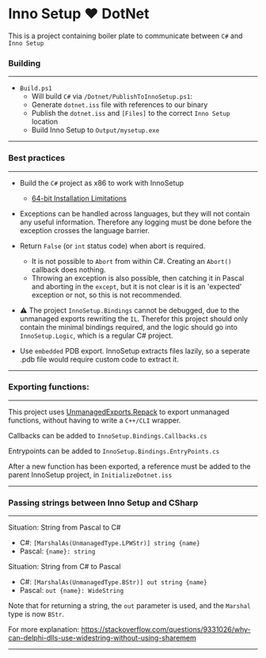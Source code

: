 # Inno Setup ❤️ DotNet

This is a project containing boiler plate to communicate between `C#` and `Inno Setup`

### Building
---
- `Build.ps1`
  - Will build `C#` via `/Dotnet/PublishToInnoSetup.ps1`:
  - Generate `dotnet.iss` file with references to our binary
  - Publish the `dotnet.iss` and `[Files]` to the correct `Inno Setup` location
  - Build Inno Setup to `Output/mysetup.exe`

---
### Best practices
---

- Build the `C#` project as x86 to work with InnoSetup
  - [64-bit Installation Limitations](https://jrsoftware.org/ishelp/index.php?topic=64bitlimitations)

- Exceptions can be handled across languages, but they will not contain any useful information. Therefore any logging must be done before the exception crosses the language barrier.

- Return `False` (or `int` status code) when abort is required.
  - It is not possible to `Abort` from within C#. Creating an `Abort()` callback does nothing.
  - Throwing an exception is also possible, then catching it in Pascal and aborting in the `except`, but it is not clear is it is an 'expected' exception or not, so this is not recommended.

- ⚠️ The project `InnoSetup.Bindings` cannot be debugged, due to the unmanaged exports rewriting the `IL`. Therefor this project should only contain the minimal bindings required, and the logic should go into `InnoSetup.Logic`, which is a regular C# project.

- Use `embedded` PDB export. InnoSetup extracts files lazily, so a seperate .pdb file would require custom code to extract it.

---
### Exporting functions:
---

This project uses [UnmanagedExports.Repack](https://www.nuget.org/packages/UnmanagedExports.Repack) to export unmanaged functions, without having to write a `C++/CLI` wrapper.

Callbacks can be added to `InnoSetup.Bindings.Callbacks.cs`

Entrypoints can be added to `InnoSetup.Bindings.EntryPoints.cs`

After a new function has been exported, a reference must be added to the parent InnoSetup project, in `InitializeDotnet.iss`   

---
### Passing strings between Inno Setup and CSharp
---

Situation: String from Pascal to C#
- C#: `[MarshalAs(UnmanagedType.LPWStr)] string {name}`
- Pascal: `{name}: string`

Situation: String from C# to Pascal
- C#: `[MarshalAs(UnmanagedType.BStr)] out string {name}`
- Pascal: `out {name}: WideString`

Note that for returning a string, the `out` parameter is used, and the `Marshal` type is now `BStr`.

For more explanation: https://stackoverflow.com/questions/9331026/why-can-delphi-dlls-use-widestring-without-using-sharemem

---